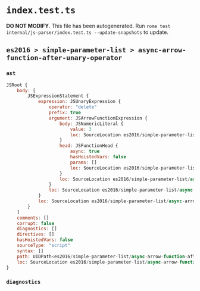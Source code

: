 # `index.test.ts`

**DO NOT MODIFY**. This file has been autogenerated. Run `rome test internal/js-parser/index.test.ts --update-snapshots` to update.

## `es2016 > simple-parameter-list > async-arrow-function-after-unary-operator`

### `ast`

```javascript
JSRoot {
	body: [
		JSExpressionStatement {
			expression: JSUnaryExpression {
				operator: "delete"
				prefix: true
				argument: JSArrowFunctionExpression {
					body: JSNumericLiteral {
						value: 3
						loc: SourceLocation es2016/simple-parameter-list/async-arrow-function-after-unary-operator/input.js 1:19-1:20
					}
					head: JSFunctionHead {
						async: true
						hasHoistedVars: false
						params: []
						loc: SourceLocation es2016/simple-parameter-list/async-arrow-function-after-unary-operator/input.js 1:7-1:18
					}
					loc: SourceLocation es2016/simple-parameter-list/async-arrow-function-after-unary-operator/input.js 1:7-1:20
				}
				loc: SourceLocation es2016/simple-parameter-list/async-arrow-function-after-unary-operator/input.js 1:0-1:20
			}
			loc: SourceLocation es2016/simple-parameter-list/async-arrow-function-after-unary-operator/input.js 1:0-1:21
		}
	]
	comments: []
	corrupt: false
	diagnostics: []
	directives: []
	hasHoistedVars: false
	sourceType: "script"
	syntax: []
	path: UIDPath<es2016/simple-parameter-list/async-arrow-function-after-unary-operator/input.js>
	loc: SourceLocation es2016/simple-parameter-list/async-arrow-function-after-unary-operator/input.js 1:0-1:21
}
```

### `diagnostics`

```

```
